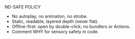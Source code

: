 ND-SAFE POLICY
- No autoplay, no animation, no strobe.
- Static, readable, layered depth (never flat).
- Offline-first: open by double-click; no bundlers or Actions.
- Comment WHY for sensory safety in code.
